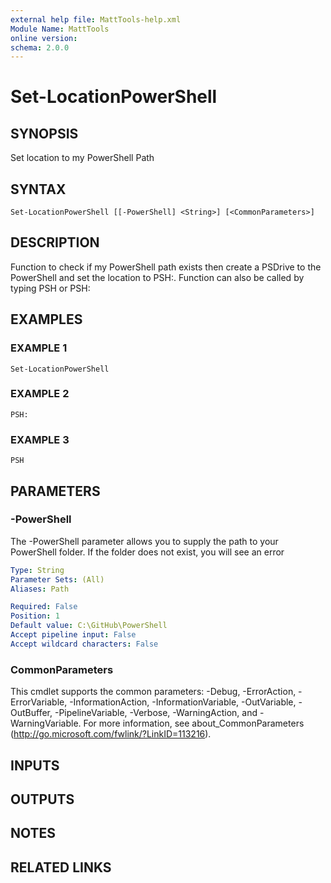 ```yaml
---
external help file: MattTools-help.xml
Module Name: MattTools
online version:
schema: 2.0.0
---
```


# Set-LocationPowerShell

## SYNOPSIS
Set location to my PowerShell Path

## SYNTAX

```
Set-LocationPowerShell [[-PowerShell] <String>] [<CommonParameters>]
```

## DESCRIPTION
Function to check if my PowerShell path exists then create a PSDrive to the PowerShell and set the location to PSH:.
Function can also be called by typing PSH or PSH:

## EXAMPLES

### EXAMPLE 1
```
Set-LocationPowerShell
```

### EXAMPLE 2
```
PSH:
```

### EXAMPLE 3
```
PSH
```

## PARAMETERS

### -PowerShell
The -PowerShell parameter allows you to supply the path to your PowerShell folder.
If the folder does not exist, you will see an error

```yaml
Type: String
Parameter Sets: (All)
Aliases: Path

Required: False
Position: 1
Default value: C:\GitHub\PowerShell
Accept pipeline input: False
Accept wildcard characters: False
```

### CommonParameters
This cmdlet supports the common parameters: -Debug, -ErrorAction, -ErrorVariable, -InformationAction, -InformationVariable, -OutVariable, -OutBuffer, -PipelineVariable, -Verbose, -WarningAction, and -WarningVariable.
For more information, see about_CommonParameters (http://go.microsoft.com/fwlink/?LinkID=113216).

## INPUTS

## OUTPUTS

## NOTES

## RELATED LINKS
